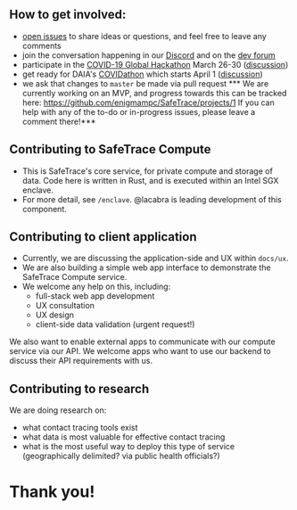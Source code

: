 ## How to get involved:

- [open issues](https://github.com/enigmampc/SafeTrace/issues) to share ideas or questions, and feel free to leave any comments
- join the conversation happening in our [Discord](https://discord.gg/vK7b45u) and on the [dev forum](https://forum.enigma.co/t/safetrace-privacy-preserving-contact-tracing-for-covid-19/1476)
- participate in the [COVID-19 Global Hackathon](https://devpost.com/software/safetrace) March 26-30 ([discussion](https://join.slack.com/share/I010ZH2QHJB/pUfz8AQI3O41pugLTTB5BMNL/enQtMTAzMzU4MDgzMzYyMy0wYzY0YzRkYTdhYmNmZDNjMThmMjZlOTg5M2U5NDZlYWM0ODVjNTRhYTczM2VmZTA5NTIwNzRhMWNmZTQwZGU4))
- get ready for DAIA's [COVIDathon](https://daia.foundation/covidathon) which starts April 1 ([discussion](https://discord.gg/NsX9Gzb))
- we ask that changes to `master` be made via pull request
*** We are currently working on an MVP, and progress towards this can be tracked here: https://github.com/enigmampc/SafeTrace/projects/1 If you can help with any of the to-do or in-progress issues, please leave a comment there!***


## Contributing to SafeTrace Compute
- This is SafeTrace's core service, for private compute and storage of data. Code here is written in Rust, and is executed within an Intel SGX enclave. 
- For more detail, see `/enclave`. @lacabra is leading development of this component. 

## Contributing to client application
- Currently, we are discussing the application-side and UX within `docs/ux`. 
- We are also building a simple web app interface to demonstrate the SafeTrace Compute service.
- We welcome any help on this, including: 
    - full-stack web app development 
    - UX consultation 
    - UX design
    - client-side data validation (urgent request!)
    
We also want to enable external apps to communicate with our compute service via our API. 
We welcome apps who want to use our backend to discuss their API requirements with us.

## Contributing to research
We are doing research on:
- what contact tracing tools exist
- what data is most valuable for effective contact tracing
- what is the most useful way to deploy this type of service (geographically delimited? via public health officials?)

# Thank you!
